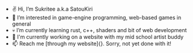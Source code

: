 - ✌️ Hi, I’m Sukritee a.k.a SatouKiri
- 🗿 I’m interested in game-engine programming, web-based games in general
- 💀 I’m currently learning rust, c++, shaders and bit of web development
- 🫰 I'm currently working on a website with my mid school artist buddy
- 📫 Reach me [through my website]{}. Sorry, not yet done with it!

<!---
sukritee-N/sukritee-N is a ✨ special ✨ repository because its `README.md` (this file) appears on your GitHub profile.
You can click the Preview link to take a look at your changes.
--->
